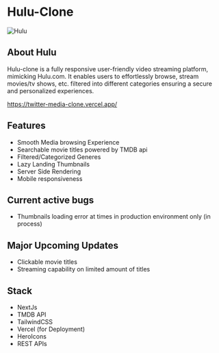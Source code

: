 # Hulu-Clone

![Hulu](https://www.redwanahmed.com/assets/huluclone.PNG "Hulu Clone")

## About Hulu
Hulu-clone is a fully responsive user-friendly video streaming platform, mimicking Hulu.com. It enables users to effortlessly browse, stream movies/tv shows, etc. filtered into different categories ensuring a secure and personalized experiences.

https://twitter-media-clone.vercel.app/

## Features
* Smooth Media browsing Experience
* Searchable movie titles powered by TMDB api
* Filtered/Categorized Generes
* Lazy Landing Thumbnails
* Server Side Rendering
* Mobile responsiveness

## Current active bugs
* Thumbnails loading error at times in production environment only (in process)

## Major Upcoming Updates
* Clickable movie titles
* Streaming capability on limited amount of titles

## Stack
* NextJs
* TMDB API
* TailwindCSS
* Vercel (for Deployment)
* HeroIcons
* REST APIs
